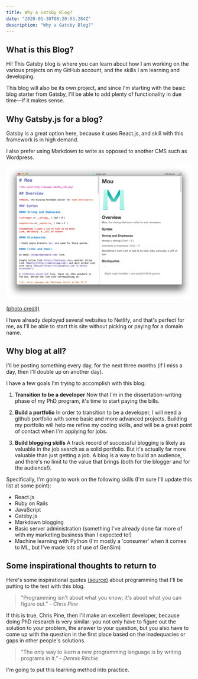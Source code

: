 ```yaml
---
title: Why a Gatsby Blog?
date: "2020-01-30T08:20:03.284Z"
description: "Why a Gatsby Blog?"
---
```

## What is this Blog?

Hi! This Gatsby blog is where you can learn about how I am working on the various projects on my GitHub account, and the skills I am learning and developing.

This blog will also be its own project, and since I'm starting with the basic blog starter from Gatsby, I'll be able to add plenty of functionality in due time—if it makes sense.

## Why Gatsby.js for a blog?

Gatsby is a great option here, because it uses React.js, and skill with this framework is in high demand.

I also prefer using Markdown to write as opposed to another CMS such as Wordpress.

![An example of Markdown](./markdown-example-medium.png)

[(photo credit)](https://miro.medium.com/max/1400/0*lzRmzAy5OICef7rK.png)

I have already deployed several websites to Netlify, and that's perfect for me, as I'll be able to start this site without picking or paying for a domain name.

## Why blog at all?

I'll be posting something every day, for the next three months (if I miss a day, then I'll double up on another day).

I have a few goals I'm trying to accomplish with this blog:

1. **Transition to be a developer** Now that I'm in the dissertation-writing phase of my PhD program, it's time to start paying the bills.

2. **Build a portfolio** In order to transition to be a developer, I will need a github portfolio with some basic and more advanced projects. Building my portfolio will help me refine my coding skills, and will be a great point of contact when I'm applying for jobs.

3. **Build blogging skills** A track record of successful blogging is likely as valuable in the job search as a solid portfolio. But it's actually far more valuable than just getting a job. A blog is a way to build an audience, and there's no limit to the value that brings (both for the blogger and for the audience!).

Specifically, I'm going to work on the following skills (I'm sure I'll update this list at some point):

- React.js
- Ruby on Rails
- JavaScript
- Gatsby.js
- Markdown blogging
- Basic server administration (something I've already done far more of with my marketing business than I expected to!)
- Machine learning with Python (I'm mostly a 'consumer' when it comes to ML, but I've made lots of use of GenSim)

## Some inspirational thoughts to return to

Here's some inspirational quotes [(source)](https://dev.to/jeremycmorgan/7-great-programming-quotes-o95) about programming that I'll be putting to the test with this blog.

>"Programming isn't about what you know; it's about what you can figure out.” _- Chris Pine_

If this is true, Chris Pine, then I'll make an excellent developer, because doing PhD research is very similar: you not only have to figure out the solution to your problem, the answer to your question, but you also have to come up with the question in the first place based on the inadequacies or gaps in other people's solutions.

>"The only way to learn a new programming language is by writing programs in it.” _- Dennis Ritchie_

I'm going to put this learning method into practice.